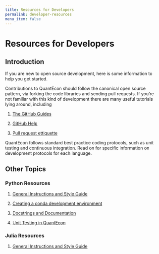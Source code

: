 ```yaml
---
title: Resources for Developers
permalink: developer-resources
menu_item: false
---
```

# Resources for Developers

## Introduction

If you are new to open source development, here is some information to help you get started.

Contributions to QuantEcon should follow the canonical open source pattern, via forking the code libraries and sending pull requests. If you’re not familiar with this kind of development there are many useful tutorials lying around, including

1.  [The GitHub Guides](https://guides.github.com/)

2.  [GitHub Help](https://help.github.com/)

3.  [Pull request ettiquette](http://readwrite.com/2014/07/02/github-pull-request-etiquette)

QuantEcon follows standard best practice coding protocols, such as unit testing and continuous integration. Read on for specific information on development protocols for each language.

## Other Topics

### Python Resources

1.  [General Instructions and Style Guide](/python-developers)

2.  [Creating a conda development environment](/wiki-py-conda-dev-env)

3.  [Docstrings and Documentation](/wiki-py-docstrings)

4.  [Unit Testing in QuantEcon](/wiki-py-unit-testing)

### Julia Resources

1.  [General Instructions and Style Guide](/julia-developers)